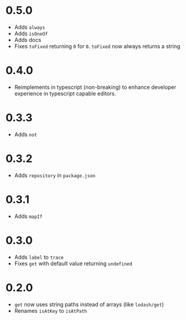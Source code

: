 # 0.5.0

- Adds `always`
- Adds `isOneOf`
- Adds docs
- Fixes `toFixed` returning `0` for `0`. `toFixed` now always returns a string

# 0.4.0

- Reimplements in typescript (non-breaking) to enhance developer experience in typescript capable editors.

# 0.3.3

- Adds `not`

# 0.3.2

- Adds `repository` in `package.json`

# 0.3.1

- Adds `mapIf`

# 0.3.0

- Adds `label` to `trace`
- Fixes `get` with default value returning `undefined`

# 0.2.0

- `get` now uses string paths instead of arrays (like `lodash/get`)
- Renames `isAtKey` to `isAtPath`
